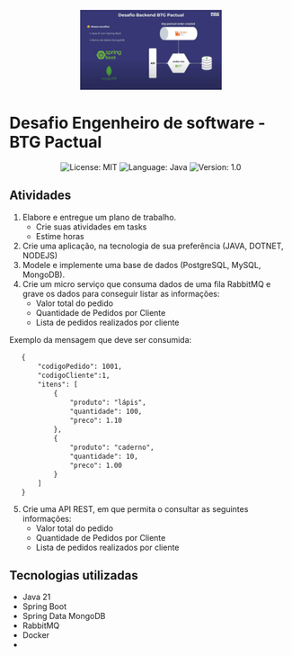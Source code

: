<p align="center" width="100%">
    <img width="50%" src="https://github.com/wilsonleandro/btg-pactual/blob/main/images/logo.jpg"> 
</p>

# Desafio Engenheiro de software - BTG Pactual

<p align="center">
  <img alt="License: MIT" src="https://img.shields.io/badge/license-MIT-%2304D361">
  <img alt="Language: Java" src="https://img.shields.io/badge/language-java-green">
  <img alt="Version: 1.0" src="https://img.shields.io/badge/version-1.0-yellowgreen">
</p>

## Atividades
1. Elabore e entregue um plano de trabalho.
    - Crie suas atividades em tasks
    - Estime horas
2. Crie uma aplicação, na tecnologia de sua preferência (JAVA, DOTNET, NODEJS)
3. Modele e implemente uma base de dados (PostgreSQL, MySQL, MongoDB).
4. Crie um micro serviço que consuma dados de uma fila RabbitMQ e grave os dados para conseguir listar as informações:
    - Valor total do pedido
    - Quantidade de Pedidos por Cliente
    - Lista de pedidos realizados por cliente

Exemplo da mensagem que deve ser consumida:

```
   {
       "codigoPedido": 1001,
       "codigoCliente":1,
       "itens": [
           {
               "produto": "lápis",
               "quantidade": 100,
               "preco": 1.10
           },
           {
               "produto": "caderno",
               "quantidade": 10,
               "preco": 1.00
           }
       ]
   }
```


5. Crie uma API REST, em que permita o consultar as seguintes informações:
    - Valor total do pedido
    - Quantidade de Pedidos por Cliente
    - Lista de pedidos realizados por cliente
    
## Tecnologias utilizadas

* Java 21
* Spring Boot
* Spring Data MongoDB
* RabbitMQ
* Docker
* 